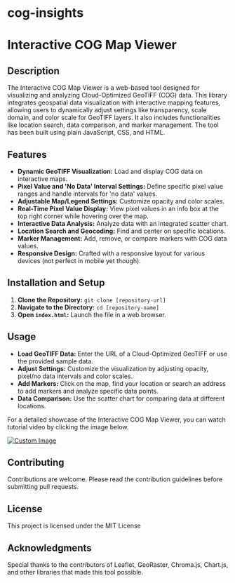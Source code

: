 # cog-insights
# Interactive COG Map Viewer

## Description
The Interactive COG Map Viewer is a web-based tool designed for visualizing and analyzing Cloud-Optimized GeoTIFF (COG) data. This library integrates geospatial data visualization with interactive mapping features, allowing users to dynamically adjust settings like transparency, scale domain, and color scale for GeoTIFF layers. It also includes functionalities like location search, data comparison, and marker management. The tool has been built using plain JavaScript, CSS, and HTML.

## Features
- **Dynamic GeoTIFF Visualization:** Load and display COG data on interactive maps.
- **Pixel Value and 'No Data' Interval Settings:** Define specific pixel value ranges and handle intervals for 'no data' values.
- **Adjustable Map/Legend Settings:** Customize opacity and color scales.
- **Real-Time Pixel Value Display:** View pixel values in an info box at the top right corner while hovering over the map.
- **Interactive Data Analysis:** Analyze data with an integrated scatter chart.
- **Location Search and Geocoding:** Find and center on specific locations.
- **Marker Management:** Add, remove, or compare markers with COG data values. 
- **Responsive Design:** Crafted with a responsive layout for various devices (not perfect in mobile yet though).

## Installation and Setup
1. **Clone the Repository:** `git clone [repository-url]`
2. **Navigate to the Directory:** `cd [repository-name]`
3. **Open `index.html`:** Launch the file in a web browser.

## Usage
- **Load GeoTIFF Data:** Enter the URL of a Cloud-Optimized GeoTIFF or use the provided sample data.
- **Adjust Settings:** Customize the visualization by adjusting opacity, pixel/no data intervals and color scales.
- **Add Markers:** Click on the map, find your location or search an address to add markers and analyze specific data points.
- **Data Comparison:** Use the scatter chart for comparing data at different locations.

For a detailed showcase of the Interactive COG Map Viewer, you can watch tutorial video by clicking the image below.

[![Custom Image](https://github.com/sanozmen/cog-insights/assets/9783642/31c487f1-7efb-47d9-82a1-a3d65eac59c1)](https://www.youtube.com/watch?v=xfNV8AmWASY)

## Contributing
Contributions are welcome. Please read the contribution guidelines before submitting pull requests.

## License
This project is licensed under the MIT License

## Acknowledgments
Special thanks to the contributors of Leaflet, GeoRaster, Chroma.js, Chart.js, and other libraries that made this tool possible.



